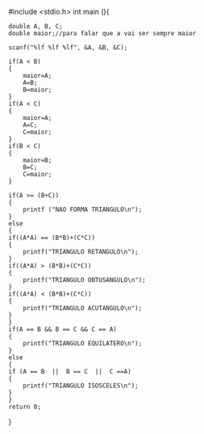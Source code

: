 #include <stdio.h>
int main (){

	double A, B, C;
	double maior;//para falar que a vai ser sempre maior

	scanf("%lf %lf %lf", &A, &B, &C);
	
	if(A < B)
	{
		maior=A;
		A=B;
		B=maior;	
	}
	if(A < C)
	{
		maior=A;
		A=C;
		C=maior;	
	}
	if(B < C)
	{
		maior=B;
		B=C;
		C=maior;	
	}

	if(A >= (B+C))
  	{
  		printf ("NAO FORMA TRIANGULO\n");
	}
	else
    {
	if((A*A) == (B*B)+(C*C))
	{
		printf("TRIANGULO RETANGULO\n");
	}
	if((A*A) > (B*B)+(C*C))
	{
		printf("TRIANGULO OBTUSANGULO\n");
	}
	if((A*A) < (B*B)+(C*C))
	{
		printf("TRIANGULO ACUTANGULO\n");
	}
	}
	if(A == B && B == C && C == A)
	{
		printf("TRIANGULO EQUILATERO\n");
	}
	else
	{
	if (A == B  ||  B == C  ||  C ==A)
	{
        printf("TRIANGULO ISOSCELES\n");
    }
    }
	return 0;
}

